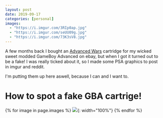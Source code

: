 ```yaml
---
layout: post
date: 2019-09-17
categories: [personal]
images:
  - "https://i.imgur.com/3RIp0ap.jpg"
  - "https://i.imgur.com/seUU09g.jpg"
  - "https://i.imgur.com/73K3sV8.jpg"
---
```


A few months back I bought an [Advanced Wars]() cartridge for my wicked sweet modded GameBoy Advanced on ebay,
but when I got it turned out to be a fake!
I was really ticked about it, so I made some PSA graphics to post in imgur and reddit.

I'm putting them up here aswell, because I can and I want to.


# How to spot a fake GBA cartrige!

{% for image in page.images %}
![]({{image}}){: width="100%"}
{% endfor %}



